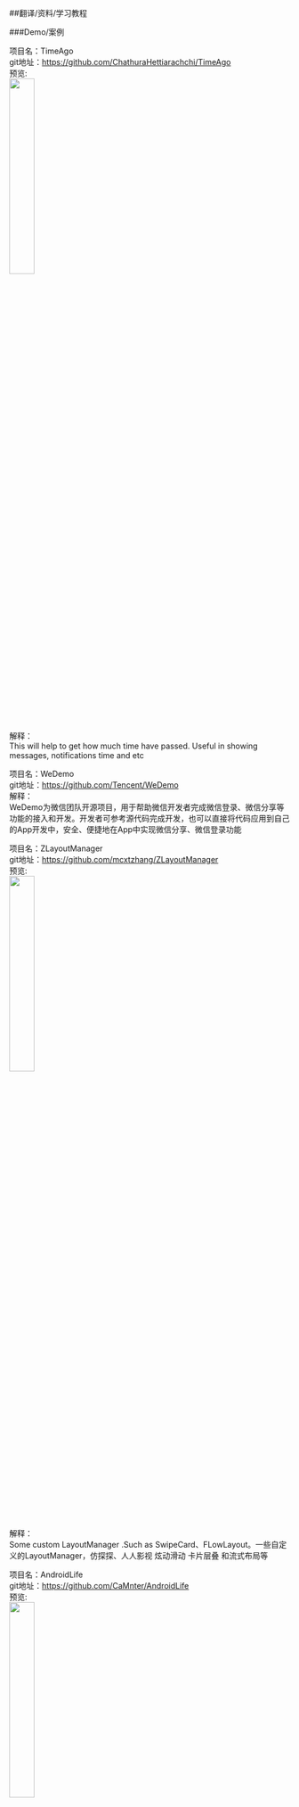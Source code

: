 ##翻译/资料/学习教程<br>






###Demo/案例<br>










项目名：TimeAgo<br>
git地址：https://github.com/ChathuraHettiarachchi/TimeAgo<br>
预览:<br>
<img src="https://cloud.githubusercontent.com/assets/13764097/15270846/684460f0-1a4b-11e6-801d-62cda0b44752.png" width="30%"/><br>
解释：<br>
This will help to get how much time have passed. Useful in showing messages, notifications time and etc<br>

项目名：WeDemo<br>
git地址：https://github.com/Tencent/WeDemo<br>
解释：<br>
WeDemo为微信团队开源项目，用于帮助微信开发者完成微信登录、微信分享等功能的接入和开发。开发者可参考源代码完成开发，也可以直接将代码应用到自己的App开发中，安全、便捷地在App中实现微信分享、微信登录功能<br>

项目名：ZLayoutManager<br>
git地址：https://github.com/mcxtzhang/ZLayoutManager<br>
预览:<br>
<img src="https://github.com/mcxtzhang/FlowLayoutManager/raw/master/gifs/gif1" width="30%"/><br>
解释：<br>
Some custom LayoutManager .Such as SwipeCard、FLowLayout。一些自定义的LayoutManager，仿探探、人人影视 炫动滑动 卡片层叠 和流式布局等<br>

项目名：AndroidLife<br>
git地址：https://github.com/CaMnter/AndroidLife<br>
预览:<br>
<img src="https://camo.githubusercontent.com/32445cff4b9dbc9bbfa3c5d78d27456325510fe5/687474703a2f2f7777312e73696e61696d672e636e2f6c617267652f3030366c504563396a773166333674746f366d6f6f6a33313430317a346b336b2e6a7067" width="30%"/><br>
解释：<br>
The Android's life is very interesting and rich<br>


项目名：MaterialResume<br>
git地址：https://github.com/StanKocken/MaterialResume<br>
预览:<br>
<img src="https://github.com/StanKocken/MaterialResume/raw/master/mockup.jpg" width="30%"/><br>
解释：<br>
A example of Material Resume<br>

项目名：about-page<br>
git地址：https://github.com/drakeet/about-page<br>
预览:<br>
<img src="https://camo.githubusercontent.com/03d8b4c8274b50121304316539afa4719e11aadc/687474703a2f2f7777332e73696e61696d672e636e2f6c617267652f38366532666638356777316638777268683167726c6a32306b30307a6b3431692e6a7067" width="30%"/><br>
解释：<br>
A nice about page based on MultiType, material design and easy to use<br>

项目名：understand-plugin-framework<br>
git地址：https://github.com/tiann/understand-plugin-framework<br>
解释：<br>
demos to help understand plugin framwrok<br>

项目名：AndroidSystemUiTraining<br>
git地址：https://github.com/D-clock/AndroidSystemUiTraining<br>
解释：<br>
本代码库整理总结 Android 系统自身UI特性，主要包含代码实践和特性总结两方面的内容<br>

项目名：awesome-redux<br>
git地址：https://github.com/xgrommx/awesome-redux<br>
解释:<br>
Awesome list of Redux examples and middlewares<br>

项目名：open-source-android-apps<br>
git地址：https://github.com/pcqpcq/open-source-android-apps<br>
解释：<br>
Open-Source Android Apps<br>


项目名：design_patterns<br>
文章地址：https://github.com/me115/design_patterns<br>
解释：<br>
本书使用图形和代码结合的方式来解析设计模式<br>

标题：useful-java-links<br>
文章地址：https://github.com/Vedenin/useful-java-links<br>
解释：<br>
A list of useful Java frameworks, libraries, software and hello worlds examples<br>

项目名：android-graphics-demo<br>
git地址:https://github.com/chiuki/android-graphics-demo<br>
解释:<br>
Android Graphics Demo<br>

项目名：android-test-demo<br>
git地址:https://github.com/chiuki/android-test-demo<br>
解释:<br>
Android testing with Dagger 2, Espresso 2 and Mockito<br>









###代码/语法分析<br>










项目名：AndroidSdkSourceAnalysis<br>
git地址：https://github.com/LittleFriendsGroup/AndroidSdkSourceAnalysis<br>
预览:<br>
<img src="https://github.com/yuxingxin/AndroidWidgetClassGraph/raw/master/img/android.jpg" width="40%"/><br><br>
解释:<br>
android sdk 源码解析——旨在帮助Android开发者更好的学习Android！<br>


项目名：github-help<br>
git地址：https://github.com/waylau/github-help<br>
解释:<br>
《Github 帮助文档》 中文翻译（包含了官方文档以及其他文章）<br>

项目名：SearchViewAnalysis<br>
git地址：https://github.com/nukc/SearchViewAnalysis<br>
解释:<br>
SearchView源码解析<br>

项目名：AndroidLibs<br>
git地址：https://github.com/XXApple/AndroidLibs<br>
解释：<br>
 正在成为史上最全分类 Android 开源代码大全~~~~ http://www.androidcat.com/<br>

项目名：android_design_patterns_analysis<br>
git地址：https://github.com/simple-android-framework-exchange/android_design_patterns_analysis<br>
解释:<br>
Android源码设计模式分析项目<br>

项目名：AndroidStudyCode<br>
git地址：https://github.com/D-clock/AndroidStudyCode<br>
解释：<br>
关于Android的一些原理学习和代码实现<br>

项目名：TheCode<br>
git地址:https://github.com/LyndonChin/TheCode<br>
解释:<br>
源码分析<br>

项目名：VirtualAppDoc<br>
git地址：https://github.com/prife/VirtualAppDoc<br>
预览:<br>
<img src="https://camo.githubusercontent.com/c8c51387dc0d99c46723e0f1b66c11742f7a7772/68747470733a2f2f7261776769742e636f6d2f70726966652f5669727475616c417070446f632f6d61737465722f706e67732f564142696e64657250726f76696465722e737667" width="40%"/><br><br>
解释:<br>
Server Process 启动流程<br>

项目名：README<br>
git地址：https://github.com/guodongxiaren/README<br>
解释:<br>
README文件语法解读，即Github Flavored Markdown语法介绍 http://blog.csdn.net/guodongxiaren/article/details/23690801<br>

















###知识累积/博客/电子书/文档<br>





项目名：material-design-data<br>
git地址：https://github.com/Luosunce/material-design-data<br>
解释:<br>
关于 Material Design 的一切资料都在这里<br>

项目名：awesome-android-tips<br>
git地址：https://github.com/jiang111/awesome-android-tips<br>
预览:<br>
<img src="https://github.com/xinghongfei/awesome-view/raw/master/screenshots/pie.png" width="30%"/><br>
解释:<br>
some code tips in android 💯<br>

项目名：repo<br>
git地址：https://github.com/suzeyu1992/repo<br>
预览:<br>
<img src="https://github.com/xinghongfei/awesome-view/raw/master/screenshots/pie.png" width="30%"/><br>
解释:<br>
📒 记录一个自己的知识库<br>

项目名：awesome-view<br>
git地址：https://github.com/xinghongfei/awesome-view<br>
预览:<br>
<img src="https://github.com/xinghongfei/awesome-view/raw/master/screenshots/pie.png" width="30%"/><br>
解释:<br>
自定义View有这些足够了<br>

项目名：repractise<br>
git地址：https://github.com/phodal/repractise<br>
预览:<br>
<img src="https://raw.githubusercontent.com/phodal/github-roam/gh-pages/img/qrcode.jpg" width="30%"/><br>
解释:<br>
RePractise http://repractise.phodal.com<br>


项目名：gradle-config<br>
git地址：https://github.com/hacket/gradle-config<br>
解释:<br>
实用的gradle技巧<br>


项目名：jstraining<br>
git地址：https://github.com/ruanyf/jstraining<br>
解释:<br>
全栈工程师培训材料 <br>

项目名：mostly-adequate-guide-chinese<br>
git地址：https://github.com/llh911001/mostly-adequate-guide-chinese<br>
解释:<br>
JS函数式编程指南中文版 http://llh911001.gitbooks.io/mostly-adequate-guide-chinese<br>

项目名：awesome-programming-books<br>
git地址：https://github.com/jobbole/awesome-programming-books<br>
解释:<br>
经典编程书籍大全，涵盖：计算机系统与网络、系统架构、算法与数据结构、前端开发、后端开发、移动开发、数据库、测试、项目与团队、程序员职业修炼、求职面试等<br>

项目名：translations<br>
git地址：https://github.com/oldratlee/translations<br>
解释:<br>
Chinese translations for classic IT resources<br>

项目名：DriodDeveloper<br>
git地址：https://github.com/hejunlin2013/DriodDeveloper<br>
解释:<br>
个人android 技术干货，问题深度总结，FrameWork源码解析，插件化研究，最新开源项目推荐，TV开发<br>

项目名：git-tips<br>
git地址：https://github.com/521xueweihan/git-tips<br>
解释:<br>
Git的奇技淫巧<br>

项目名：rxjava-examples<br>
git地址：https://github.com/leeowenowen/rxjava-examples<br>
预览:<br>
<img src="https://raw.githubusercontent.com/wiki/leeowenowen/rxjava-examples/res/rxjava-1.png" width="30%"/><br>
解释:<br>
全面，完整，图文并茂的RxJavaAPI使用示例<br>

项目名：Android_Resources<br>
git地址：https://github.com/wkxwkx101/Android_Resources<br>
解释:<br>
个人整理的一些Android资源库
<br>

项目名：javascript-lessons<br>
git地址：https://github.com/stone0090/javascript-lessons<br>
解释:<br>
JavaScript 闯关记<br>

项目名：DiffUtils<br>
git地址：https://github.com/mcxtzhang/DiffUtils<br>
解释:<br>
DiffUtils是Google官方在support-v7-24.2.0新出的一个工具类，本工程为一个讲解它使用的Demo<br>

项目名：AndroidStarArchive<br>
git地址：https://github.com/kHRYSTAL/AndroidStarArchive<br>
解释:<br>
github收藏项目归档<br>

项目名：Android-Session-Slides<br>
git地址：https://github.com/MDCC2016/Android-Session-Slides<br>
解释:<br>
Here are the slides in MDCC 2016 Android Session.<br>

项目名：hongyangWeixinArticles<br>
git地址：https://github.com/hongyangAndroid/hongyangWeixinArticles<br>
解释:<br>
主要用于记录微信公众号所推送的所有文章，公众号：hongyangAndroid<br>

项目名：CoreLink<br>
git地址：https://github.com/lizhangqu/CoreLink<br>
解释:<br>
Android 开发中的日常积累<br>

项目名：BlogRes<br>
git地址：https://github.com/wuchangfeng/BlogRes<br>
解释:<br>
Resource for my personal blog<br>


项目名：SaveAndroidResources<br>
git地址：https://github.com/CaMnter/SaveAndroidResources<br>
解释:<br>
Easy to learn Android resource<br>

项目名：article<br>
git地址：https://github.com/WeMobileDev/article<br>
预览:<br>
<img src="https://github.com/WeMobileDev/article/raw/master/assets/qrcode_for_wemobiledev.jpg" width="30%"/><br><br>
解释:<br>
articles bt WeChat Mobile Development Team<br>

项目名：LearningOpenGLES2-Android<br>
git地址：https://github.com/skyfe79/LearningOpenGLES2-Android<br>
预览:<br>
<img src="https://github.com/skyfe79/LearningOpenGLES2-Android/raw/master/01.RedAlert/result.gif" width="30%"/><br><br>
解释:<br>
Learning OpenGL ES 2 in Java for Android<br>

项目名：awesome-deep-learning-papers<br>
git地址：https://github.com/terryum/awesome-deep-learning-papers<br>
解释：<br>
 Most Cited Deep Learning Papers<br>



项目名：Coder-Knowledge-Graph<br>
git地址：https://github.com/wxyyxc1992/Coder-Knowledge-Graph<br>
解释：<br>
Knowledge Graph For Coder<br>


项目名：awesome-android-libraries<br>
git地址：https://github.com/wasabeef/awesome-android-libraries<br>
解释：<br>
This is an alphabetical list of libraries for Android development, the majority being actively maintained<br>


项目名：Perfect_IM_SNS<br>
git地址：https://github.com/CameloeAnthony/Perfect_IM_SNS<br>
解释：<br>
这是一个整理即时通讯（IM）和社交系统（SNS）优秀开源项目的文档<br>

项目名：android-unit-testing-tutorial<br>
git地址：https://github.com/ChrisZou/android-unit-testing-tutorial<br>
解释:<br>
Code project corresponding to a serials of tutorial posts for android unit testing<br>

项目名：java-bible<br>
git地址：https://github.com/biezhi/java-bible<br>
解释:<br>
Java Bible is my java technology stack<br>

项目名:Android-APT-Framework<br>
git地址：https://github.com/lizhaoxuan/Android-APT-Framework<br>
解释:<br>
Android编译时注解框架系列博客<br>



项目名：Gradle-2-User-Guide<br>
git地址：https://github.com/waylau/Gradle-2-User-Guide<br>
解释:<br>
Gradle 2 User Guide 中文翻译《Gradle 2 用户指南》<br>

项目名：github-roam<br>
git地址：https://github.com/phodal/github-roam<br>
解释:<br>
GitHub 漫游指南<br>

项目名：awesome-android<br>
git地址：https://github.com/snowdream/awesome-android<br>
解释：<br>
 android libs from github or other websites http://snowdream.github.io/awesome-android<br>

项目名：free-programming-books-zh_CN<br>
git地址：https://github.com/justjavac/free-programming-books-zh_CN<br>
解释：<br>
免费的编程中文书籍索引<br>


项目名：AndroidNote<br>
git地址：https://github.com/CharonChui/AndroidNote<br>
解释：<br>
Android study notes<br>

项目名：LearningNotes<br>
git地址：https://github.com/GeniusVJR/LearningNotes<br>
预览:<br>
Enjoy Learning<br>

项目名：Android-Dev-Favorites<br>
git地址：https://github.com/ruijun/Android-Dev-Favorites<br>
预览:<br>
https://github.com/ruijun/Android-Dev-Favorites/raw/master/Images/favorite.png<br>
解释:<br>
The repository is Android development favorites, It used to collect the knowledge of Android Development<br>

项目名:stackoverflow-java-top-qa<br>
git地址：https://github.com/giantray/stackoverflow-java-top-qa<br>
解释:<br>
stackoverflow上Java相关回答整理翻译<br>

项目名：AndroidGuide<br>
git地址：https://github.com/ColorfulCat/AndroidGuide<br>
解释:<br>
AndroidCat安卓书签网 http://www.androidcat.com/<br>

项目名：AndroidUtilCode<br>
git地址：https://github.com/Blankj/AndroidUtilCode<br>
解释：Android开发人员不得不收集的代码(持续更新中) http://blankj.com/862.html<br>

项目名：git-recipes<br>
git地址：https://github.com/geeeeeeeeek/git-recipes<br>
解释：<br>
高质量的Git中文教程，来自国外社区的优秀文章和个人实践<br>

项目名：AndroidInstantRun<br>
git地址：https://github.com/nuptboyzhb/AndroidInstantRun<br>
预览:<br>
<img src="https://github.com/nuptboyzhb/AndroidInstantRun/raw/master/1.png" width="30%"/><br><br>
解释:<br>
Android Instant Run原理分析<br>

项目名：Android_Data<br>
git地址：https://github.com/Freelander/Android_Data<br>
解释:<br>
Android 学习资料收集<br>

项目名：N个开源代码收纳<br>
URL：http://www.jcodecraeer.com/plus/list.php?tid=31<br>
URL：http://www.23code.com/<br>
URL：http://www.android-gems.com/<br>
URL：http://androidcat.com/?view=CatFragment<br>
URL：http://www.open-open.com/lib/tag/Android<br>
解释:<br>
开源库收纳<br>

项目名：Andriod-collect-blogs<br>
git地址：https://github.com/ZQiang94/Andriod-collect-blogs<br>
解释:<br>
收集Android相关blog<br>

项目名：AndroidNote<br>
git地址：https://github.com/GcsSloop/AndroidNote<br>
解释：<br>
安卓学习笔记<br>

项目名：blog<br>
git地址：https://github.com/lzyzsd/blog<br>
解释:<br>
技术分享<br>

项目名：EasyAndroidResources<br>
git地址：https://github.com/CaMnter/EasyAndroidResources<br>
解释：<br>
源码解释，算法，小知识<br>


项目名：gold-miner<br>
git地址：https://github.com/xitu/gold-miner<br>
解释:<br>
掘金翻译计划，翻译掘金上优质的英文文章 http://gold.xitu.io<br>

项目名：awesome-resources<br>
git地址：https://github.com/lyfeyaj/awesome-resources<br>
解释：<br>
开发资源总结<br>

项目名：Gitbook<br>
git地址：https://github.com/dodola/Gitbook<br>
解释：<br>
收录找到的不错的文档<br>

项目名：android-tech-frontier<br>
git地址：https://github.com/hehonghui/android-tech-frontier<br>
解释：<br>
一个定期翻译国外Android优质的技术、开源库、软件架构设计、测试等文章的开源项目<br>

项目名：android-open-source-project-cracking<br>
文章地址：https://github.com/wingjay/android-open-source-project-cracking<br>
解释：<br>
通过对流行的优质android开源项目分析、学习、仿写，最终理解，不仅帮你掌握最新的android技术，更能让你理解开源项目的精华之处，这些都是你成为一名高级android developer必不可少的<br>

项目名：AndroidArchitectureCollection<br>
git地址：https://github.com/CameloeAnthony/AndroidArchitectureCollection<br>
解释：<br>
安卓架构文章合集（a collection of android Architecture）<br>

项目名：FullStackDeveloperCourse<br>
git地址：https://github.com/warmheartli/FullStackDeveloperCourse<br>
预览:<br>
教你成为全栈工程师<br>

项目名：awesome-android-performance<br>
git地址：https://github.com/Juude/awesome-android-performance<br>
解释:<br>
Android performance optimization tutorials, videos and tools list(Android性能优化视频，文档以及工具)<br>

标题：Android 开发绕不过的坑<br>
文章地址：http://bugly.qq.com/bbs/forum.php?mod=viewthread&tid=498<br>
解释：<br>
Android 开发绕不过的坑：你的 Bitmap 究竟占多大内存？<br>


项目名：awesome-android-tips<br>
git地址：https://github.com/jiang111/awesome-android-tips<br>
解释:<br>
some code tips in android<br>

项目名：Android-Best-Practices<br>
git地址：https://github.com/tianzhijiexian/Android-Best-Practices<br>
解释：<br>
Android最佳实践示例<br>

项目名：Gradle-Plugin-User-Guide-Chinese-Verision<br>
git地址：https://github.com/AvatarQing/Gradle-Plugin-User-Guide-Chinese-Verision<br>
解释：<br>
Gradle Android插件用户指南翻译<br>

项目名：Algorithms<br>
git地址：https://github.com/pedrovgs/Algorithms<br>
解释：<br>
Solutions for some common algorithm problems written in Java<br>

项目名：awesome-android<br>
git地址：https://github.com/JStumpp/awesome-android<br>
解释：<br>
A curated list of awesome Android packages and resources<br>

项目名：InterviewQuestion<br>
git地址：https://github.com/leerduo/InterviewQuestion<br>
解释：<br>
整理的常见的问题<br>

项目名：TimLiu-Android<br>
git地址：https://github.com/Tim9Liu9/TimLiu-Android<br>
解释：<br>
Android开源项目及库<br>

项目名：skill-map<br>
git地址：https://github.com/TeamStuQ/skill-map<br>
解释：<br>
StuQ 程序员技能图谱<br>











###VR相关<br>


项目名：Lee-VR-Source<br>
git地址：https://github.com/GeekLiB/Lee-VR-Source<br>
预览:<br>
<img src="https://github.com/GeekLiB/Lee-VR-Source/raw/master/images/lee.jpg" width="30%"/><br><br>
解释:<br>
VR 开发者必备资源汇总<br>


###各种规范<br>






项目名：hexo-theme-material<br>
git地址：https://github.com/viosey/hexo-theme-material<br>
解释：<br>
Material Design Theme for Hexo. https://blog.viosey.com<br>
预览: <img src="https://camo.githubusercontent.com/4aa6a891d217ba4ef576aea1e39aa475713d17e2/68747470733a2f2f71696e69752e76696f7365792e636f6d2f696d672f4d6174657269612d7468656d656c2d6f766572766965772d74696e792e706e67" width="40%" /><br>



项目名：chinese-copywriting-guidelines<br>
git地址：https://github.com/sparanoid/chinese-copywriting-guidelines<br>
解释：<br>
Chinese Copywriting Guidelines／中文文案排版指北／統一中文文案、排版的相關用法，降低團隊成員之間的溝通成本，增強網站氣質。<br>

项目名：smooth-app-bar-layout<br>
git地址：https://github.com/henrytao-me/smooth-app-bar-layout<br>
解释：<br>
Smooth version of Google Support Design AppBarLayout<br>

项目名：android-training-course-in-chinese<br>
git地址：https://github.com/kesenhoo/android-training-course-in-chinese<br>
解释：<br>
Android官方培训课程中文版<br>

项目名：material-design-dimens<br>
git地址：https://github.com/DmitryMalkovich/material-design-dimens<br>
解释：<br>
Default colors and dimens per Material Design guidelines and Android Design guidelines inside one library<br>

项目名：MaterialDesignColor<br>
git地址：https://github.com/zzhoujay/MaterialDesignColor<br>
预览: <img src="https://camo.githubusercontent.com/2826fe84e44434a841a2b917f64ef1efb8ce1156/687474703a2f2f6769742e6f736368696e612e6e65742f75706c6f6164732f696d616765732f323031352f303631322f3135303433395f35646539653331375f3134313030392e706e67" width="40%" /><br>
描述：谷歌官方的Material Design颜色值<br>





